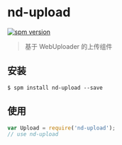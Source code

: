 # nd-upload

[![spm version](http://spm.crossjs.com/badge/nd-upload)](http://spm.crossjs.com/package/nd-upload)

> 基于 WebUploader 的上传组件

## 安装

```
$ spm install nd-upload --save
```

## 使用

```js
var Upload = require('nd-upload');
// use nd-upload
```
